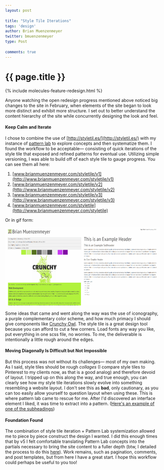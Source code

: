 ```yaml
---
layout: post

title: "Style Tile Iterations"
tags: 'design'
author: Brian Muenzenmeyer
twitter: bmuenzenmeyer
type: Post

comments: true
---
```


{{ page.title }}
================

{% include molecules-feature-redesign.html %}

Anyone watching the open redesign progress mentioned above noticed big changes to the site in February, when elements of the site began to look more distinct and exhibit more structure. I set out to better understand the content hierarchy of the site while concurrently designing the look and feel. 

#### Keep Calm and Iterate
I chose to combine the use of [http://styletil.es/](http://styletil.es/) with my instance of [pattern lab](http://www.brianmuenzenmeyer.com/patternlab/public/index.html) to explore concepts and then systematize them. I found the workflow to be acceptable&mdash; consisting of quick iterations of the style tile that exposed and refined patterns for eventual use. Utilizing simple versioning, I was able to build off of each style tile to gauge progress. You can see them all here:

1. [www.brianmuenzenmeyer.com/styletile/v1](http://www.brianmuenzenmeyer.com/styletile/v1)
2. [www.brianmuenzenmeyer.com/styletile/v2](http://www.brianmuenzenmeyer.com/styletile/v2)
3. [www.brianmuenzenmeyer.com/styletile/v3](http://www.brianmuenzenmeyer.com/styletile/v3)
4. [www.brianmuenzenmeyer.com/styletile](http://www.brianmuenzenmeyer.com/styletile)

Or in gif form:

![Style Tile Iterations](/img/styletile.gif)

Some ideas that came and went along the way was the use of iconography, a purple complementary color scheme, and how much primacy I should give components like [Crunchy Owl](http://crunchyowl.com). The style tile is a great design tool because you can afford to cut a few corners. Load fonts any way you like, put everything in one scss file, no worries. To me, the deliverable is intentionally a little rough around the edges.

#### Moving Diagonally Is Difficult but Not Impossible
But this process was not without its challenges&mdash; most of my own making. As I said, style tiles should be rough *collages* (I compare style tiles to Pinterest to my clients now, as that is a good analog) and therefore devoid of layout. I tripped up on this along the way, and true enough, you can clearly see how my style tile iterations slowly evolve into something resembling a website layout. I don't see this as __bad__, only cautionary, as you can too easily allow yourself to question layout when using these. This is where pattern lab came to rescue for me. After I'd discovered an interface element I liked, it was time to extract into a pattern. ([Here's an example of one of the subheadings](http://www.brianmuenzenmeyer.com/patternlab/public/?p=atoms-striped-background)) 

#### Foundation Found
The combination of style tile iteration + Pattern Lab systemization allowed me to piece by piece construct the design I wanted. I did this enough times that by v5 I felt comfortable translating Pattern Lab concepts into the partials necessary to bring the site content to a fuller depth (btw, I detailed the process to do this [here](http://www.brianmuenzenmeyer.com/using-patternlab-to-design-build-and-maintain-a-website)). Work remains, such as pagination, comments, and post templates, but from here I have a great start. I hope this workflow could perhaps be useful to you too!